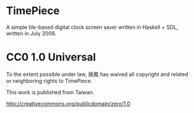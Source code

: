 TimePiece
=========

A simple tile-based digital clock screen saver written in Haskell + SDL, written in July 2008.

# CC0 1.0 Universal

To the extent possible under law, 唐鳳 has waived all copyright
and related or neighboring rights to TimePiece.

This work is published from Taiwan.

http://creativecommons.org/publicdomain/zero/1.0
